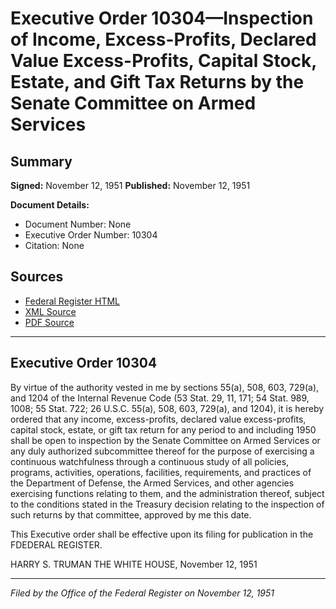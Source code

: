 # Executive Order 10304—Inspection of Income, Excess-Profits, Declared Value Excess-Profits, Capital Stock, Estate, and Gift Tax Returns by the Senate Committee on Armed Services

## Summary

**Signed:** November 12, 1951
**Published:** November 12, 1951

**Document Details:**
- Document Number: None
- Executive Order Number: 10304
- Citation: None

## Sources
- [Federal Register HTML](https://www.presidency.ucsb.edu/documents/executive-order-10304-inspection-income-excess-profits-declared-value-excess-profits)
- [XML Source](None)
- [PDF Source](None)

---

## Executive Order 10304

By virtue of the authority vested in me by sections 55(a), 508, 603, 729(a), and 1204 of the Internal Revenue Code (53 Stat. 29, 11, 171; 54 Stat. 989, 1008; 55 Stat. 722; 26 U.S.C. 55(a), 508, 603, 729(a), and 1204), it is hereby ordered that any income, excess-profits, declared value excess-profits, capital stock, estate, or gift tax return for any period to and including 1950 shall be open to inspection by the Senate Committee on Armed Services or any duly authorized subcommittee thereof for the purpose of exercising a continuous watchfulness through a continuous study of all policies, programs, activities, operations, facilities, requirements, and practices of the Department of Defense, the Armed Services, and other agencies exercising functions relating to them, and the administration thereof, subject to the conditions stated in the Treasury decision relating to the inspection of such returns by that committee, approved by me this date.

This Executive order shall be effective upon its filing for publication in the FDEDERAL REGISTER.

HARRY S. TRUMAN
THE WHITE HOUSE,
November 12, 1951

---

*Filed by the Office of the Federal Register on November 12, 1951*
